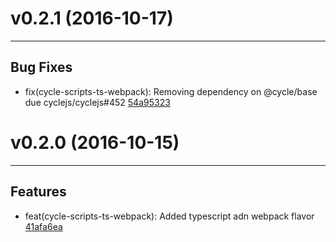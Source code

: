 # v0.2.1 (2016-10-17)
---


## Bug Fixes

- fix(cycle-scripts-ts-webpack): Removing dependency on @cycle/base due cyclejs/cyclejs#452 [54a95323](https://github.com/geovanisouza92/create-cycle-app/commits/54a953238fdae20deb3dfeec26879ce2a0513a35)


# v0.2.0 (2016-10-15)
---


## Features

- feat(cycle-scripts-ts-webpack): Added typescript adn webpack flavor [41afa6ea](https://github.com/geovanisouza92/create-cycle-app/commits/41afa6ea793c4689bbe2aeb5a583543f82a4c99b)



